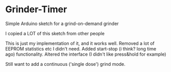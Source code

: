 # Grinder-Timer
Simple Arduino sketch for a grind-on-demand grinder

I copied a LOT of this sketch from other people

This is just my implementation of it, and it works well. Removed a lot of EEPROM statistics etc I didn't need. 
Added start-stop (i think? long time ago) functionality.
Altered the interface (I didn't like press&hold for example)

Still want to add a continuous ('single dose') grind mode.

